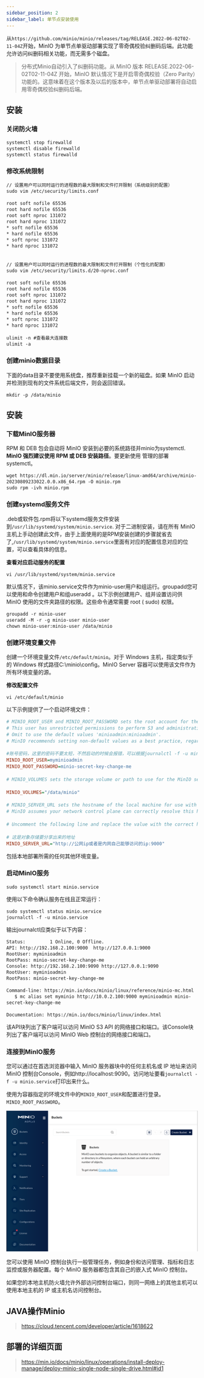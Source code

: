 ```yaml
---
sidebar_position: 2
sidebar_label: 单节点安装使用
---
```


从```https://github.com/minio/minio/releases/tag/RELEASE.2022-06-02T02-11-04Z```开始，MinIO 为单节点单驱动部署实现了零奇偶校验纠删码后端。此功能允许访问纠删码相关功能，而无需多个磁盘。

> 分布式Minio自动引入了纠删码功能。从 MinIO 版本 RELEASE.2022-06-02T02-11-04Z 开始，MinIO 默认情况下是开启零奇偶校验（Zero Parity）功能的。这意味着在这个版本及以后的版本中，单节点单驱动部署将自动启用零奇偶校验纠删码后端。

## 安装

### 关闭防火墙

```
systemctl stop firewalld
systemctl disable firewalld
systemctl status firewalld
```

### 修改系统限制

```
// 设置用户可以同时运行的进程数的最大限制和文件打开限制（系统级别的配置）
sudo vim /etc/security/limits.conf

root soft nofile 65536
root hard nofile 65536
root soft nproc 131072
root hard nproc 131072
* soft nofile 65536
* hard nofile 65536
* soft nproc 131072
* hard nproc 131072


// 设置用户可以同时运行的进程数的最大限制和文件打开限制（个性化的配置）
sudo vim /etc/security/limits.d/20-nproc.conf

root soft nofile 65536
root hard nofile 65536
root soft nproc 131072
root hard nproc 131072
* soft nofile 65536
* hard nofile 65536
* soft nproc 131072
* hard nproc 131072

ulimit -n #查看最大连接数
ulimit -a
```

### 创建minio数据目录

下面的data目录不要使用系统盘，推荐重新挂载一个新的磁盘。如果 MinIO 启动并检测到现有的文件系统后端文件，则会返回错误。

```shell
mkdir -p /data/minio
```

## 安装

### 下载MinIO服务器

RPM 和 DEB 包会自动将 MinIO 安装到必要的系统路径并minio为systemctl. **MinIO 强烈建议使用 RPM 或 DEB 安装路径**。要更新使用 管理的部署systemctl。

```shell
wget https://dl.min.io/server/minio/release/linux-amd64/archive/minio-20230809233022.0.0.x86_64.rpm -O minio.rpm
sudo rpm -ivh minio.rpm
```

### 创建systemd服务文件

.deb或软件包.rpm将以下systemd服务文件安装到```/usr/lib/systemd/system/minio.service```. 对于二进制安装，请在所有 MinIO 主机上手动创建此文件，由于上面使用的是RPM安装创建的步骤就省去了,```/usr/lib/systemd/system/minio.service```里面有对应的配置信息对应的位置，可以查看具体的信息。

**查看对应启动服务的配置**

```shell
vi /usr/lib/systemd/system/minio.service
```

默认情况下，该minio.service文件作为minio-user用户和组运行。groupadd您可以使用和命令创建用户和组useradd 。以下示例创建用户、组并设置访问供 MinIO 使用的文件夹路径的权限。这些命令通常需要 root ( sudo) 权限。

```shell
groupadd -r minio-user
useradd -M -r -g minio-user minio-user
chown minio-user:minio-user /data/minio
```

### 创建环境变量文件

创建一个环境变量文件```/etc/default/minio```。对于 Windows 主机，指定类似于 的 Windows 样式路径C:\minio\config。MinIO Server 容器可以使用该文件作为所有环境变量的源。

**修改配置文件**

```shell
vi /etc/default/minio
```

以下示例提供了一个启动环境文件：

```ini
# MINIO_ROOT_USER and MINIO_ROOT_PASSWORD sets the root account for the MinIO server.
# This user has unrestricted permissions to perform S3 and administrative API operations on any resource in the deployment.
# Omit to use the default values 'minioadmin:minioadmin'.
# MinIO recommends setting non-default values as a best practice, regardless of environment

#账号密码，这里的密码不要太短，不然启动的时候会报错，可以根据journalctl -f -u minio.service来动态的查看错误，就是一个窗口journalctl -f -u minio.service，一个窗口sudo systemctl start minio.service，就能够查看到启动的错误
MINIO_ROOT_USER=myminioadmin
MINIO_ROOT_PASSWORD=minio-secret-key-change-me

# MINIO_VOLUMES sets the storage volume or path to use for the MinIO server.

MINIO_VOLUMES="/data/minio"

# MINIO_SERVER_URL sets the hostname of the local machine for use with the MinIO Server
# MinIO assumes your network control plane can correctly resolve this hostname to the local machine

# Uncomment the following line and replace the value with the correct hostname for the local machine and port for the MinIO server (9000 by default).

# 这是对象存储要分享出来的地址
MINIO_SERVER_URL="http://公网ip或者是内网自己能够访问的ip:9000"
```

包括本地部署所需的任何其他环境变量。

### 启动MinIO服务

```shell
sudo systemctl start minio.service
```

使用以下命令确认服务在线且正常运行：

```shell
sudo systemctl status minio.service
journalctl -f -u minio.service
```

输出journalctl应类似于以下内容：

```
Status:         1 Online, 0 Offline.
API: http://192.168.2.100:9000  http://127.0.0.1:9000
RootUser: myminioadmin
RootPass: minio-secret-key-change-me
Console: http://192.168.2.100:9090 http://127.0.0.1:9090
RootUser: myminioadmin
RootPass: minio-secret-key-change-me

Command-line: https://min.io/docs/minio/linux/reference/minio-mc.html
   $ mc alias set myminio http://10.0.2.100:9000 myminioadmin minio-secret-key-change-me

Documentation: https://min.io/docs/minio/linux/index.html
```

该API块列出了客户端可以访问 MinIO S3 API 的网络接口和端口。该Console块列出了客户端可以访问 MinIO Web 控制台的网络接口和端口。

### 连接到MinIO服务

您可以通过在首选浏览器中输入 MinIO 服务器块中的任何主机名或 IP 地址来访问 MinIO 控制台Console，例如http://localhost:9090。访问地址要看```journalctl -f -u minio.service```打印出来什么。

使用为容器指定的环境文件中的```MINIO_ROOT_USER```和配置进行登录。```MINIO_ROOT_PASSWORD```。

![示例图片](./img/console-bucket-none.png)

您可以使用 MinIO 控制台执行一般管理任务，例如身份和访问管理、指标和日志监控或服务器配置。每个 MinIO 服务器都包含其自己的嵌入式 MinIO 控制台。

如果您的本地主机防火墙允许外部访问控制台端口，则同一网络上的其他主机可以使用本地主机的 IP 或主机名访问控制台。


## JAVA操作Minio

> https://cloud.tencent.com/developer/article/1618622

## 部署的详细页面

> https://min.io/docs/minio/linux/operations/install-deploy-manage/deploy-minio-single-node-single-drive.html#id1




